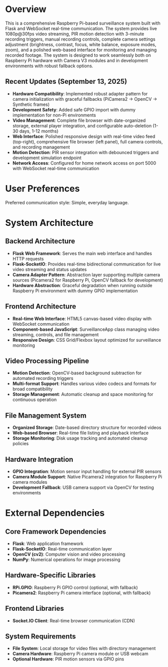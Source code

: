 # Overview

This is a comprehensive Raspberry Pi-based surveillance system built with Flask and WebSocket real-time communication. The system provides live 1080p@30fps video streaming, PIR motion detection with 3-minute recording triggers, manual recording controls, complete camera settings adjustment (brightness, contrast, focus, white balance, exposure modes, zoom), and a polished web-based interface for monitoring and managing recorded footage. The system is designed to work seamlessly both on Raspberry Pi hardware with Camera V3 modules and in development environments with robust fallback options.

## Recent Updates (September 13, 2025)

- **Hardware Compatibility**: Implemented robust adapter pattern for camera initialization with graceful fallbacks (PiCamera2 → OpenCV → Synthetic frames)
- **Development Safety**: Added safe GPIO import with dummy implementation for non-Pi environments  
- **Video Management**: Complete file browser with date-organized storage, external player integration, and configurable auto-deletion (1-30 days, 1-12 months)
- **Web Interface**: Polished responsive design with real-time video feed (top-right), comprehensive file browser (left panel), full camera controls, and recording management
- **Motion Detection**: PIR sensor integration with debounced triggers and development simulation endpoint
- **Network Access**: Configured for home network access on port 5000 with WebSocket real-time communication

# User Preferences

Preferred communication style: Simple, everyday language.

# System Architecture

## Backend Architecture
- **Flask Web Framework**: Serves the main web interface and handles HTTP requests
- **Flask-SocketIO**: Provides real-time bidirectional communication for live video streaming and status updates
- **Camera Adapter Pattern**: Abstraction layer supporting multiple camera sources (Picamera2 for Raspberry Pi, OpenCV fallback for development)
- **Hardware Abstraction**: Graceful degradation when running outside Raspberry Pi environment with dummy GPIO implementation

## Frontend Architecture
- **Real-time Web Interface**: HTML5 canvas-based video display with WebSocket communication
- **Component-based JavaScript**: SurveillanceApp class managing video streaming, controls, and file management
- **Responsive Design**: CSS Grid/Flexbox layout optimized for surveillance monitoring

## Video Processing Pipeline
- **Motion Detection**: OpenCV-based background subtraction for automated recording triggers
- **Multi-format Support**: Handles various video codecs and formats for broad compatibility
- **Storage Management**: Automatic cleanup and space monitoring for continuous operation

## File Management System
- **Organized Storage**: Date-based directory structure for recorded videos
- **Web-based Browser**: Real-time file listing and playback interface
- **Storage Monitoring**: Disk usage tracking and automated cleanup policies

## Hardware Integration
- **GPIO Integration**: Motion sensor input handling for external PIR sensors
- **Camera Module Support**: Native Picamera2 integration for Raspberry Pi camera modules
- **Development Fallback**: USB camera support via OpenCV for testing environments

# External Dependencies

## Core Framework Dependencies
- **Flask**: Web application framework
- **Flask-SocketIO**: Real-time communication layer
- **OpenCV (cv2)**: Computer vision and video processing
- **NumPy**: Numerical operations for image processing

## Hardware-Specific Libraries
- **RPi.GPIO**: Raspberry Pi GPIO control (optional, with fallback)
- **Picamera2**: Raspberry Pi camera interface (optional, with fallback)

## Frontend Libraries
- **Socket.IO Client**: Real-time browser communication (CDN)

## System Requirements
- **File System**: Local storage for video files with directory management
- **Camera Hardware**: Raspberry Pi camera module or USB webcam
- **Optional Hardware**: PIR motion sensors via GPIO pins